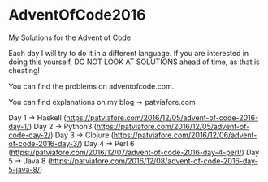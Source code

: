 # AdventOfCode2016
My Solutions for the Advent of Code

Each day I will try to do it in a different language.
If you are interested in doing this yourself, DO NOT LOOK AT SOLUTIONS ahead of time, as that is cheating!  

You can find the problems on adventofcode.com.  

You can find explanations on my blog -> patviafore.com

Day 1 -> Haskell (https://patviafore.com/2016/12/05/advent-of-code-2016-day-1/)
Day 2 -> Python3 (https://patviafore.com/2016/12/05/advent-of-code-day-2/)
Day 3 -> Clojure (https://patviafore.com/2016/12/06/advent-of-code-2016-day-3/)
Day 4 -> Perl 6 (https://patviafore.com/2016/12/07/advent-of-code-2016-day-4-perl/)
Day 5 -> Java 8 (https://patviafore.com/2016/12/08/advent-of-code-2016-day-5-java-8/)

